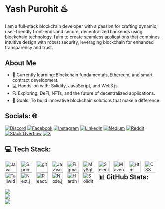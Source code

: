 # Yash Purohit ♨️   
I am a full-stack blockchain developer with a passion for crafting dynamic, user-friendly front-ends and secure, decentralized backends using blockchain technology. I aim to create seamless applications that combines intuitive design with robust security, leveraging blockchain for enhanced transparency and trust.

## About Me
- 🌱 Currently learning: Blockchain fundamentals, Ethereum, and smart contract development.
- 💻 Hands-on with: Solidity, JavaScript, and Web3.js.
- 🔍 Exploring: DeFi, NFTs, and the future of decentralized applications.
- 🎯 Goals: To build innovative blockchain solutions that make a difference.

## Socials: 🌐
[![Discord](https://img.shields.io/badge/Discord-%237289DA.svg?logo=discord&logoColor=white)](https://discord.gg/768470343895089162) [![Facebook](https://img.shields.io/badge/Facebook-%231877F2.svg?logo=Facebook&logoColor=white)](https://facebook.com/yashgpurohit.98) [![Instagram](https://img.shields.io/badge/Instagram-%23E4405F.svg?logo=Instagram&logoColor=white)](https://instagram.com/yashpurohit.98) [![LinkedIn](https://img.shields.io/badge/LinkedIn-%230077B5.svg?logo=linkedin&logoColor=white)](https://linkedin.com/in/yashpurohit98) [![Medium](https://img.shields.io/badge/Medium-12100E?logo=medium&logoColor=white)](https://medium.com/@yashpurohit98) [![Reddit](https://img.shields.io/badge/Reddit-%23FF4500.svg?logo=Reddit&logoColor=white)](https://reddit.com/user/yashpurohit98) [![Stack Overflow](https://img.shields.io/badge/-Stackoverflow-FE7A16?logo=stack-overflow&logoColor=white)](https://stackoverflow.com/users/28076977) [![X](https://img.shields.io/badge/X-black.svg?logo=X&logoColor=white)](https://x.com/yashpurohit98) 

## 💻 Tech Stack:
<img align="left" alt="Java" width="37px" style="padding-right:10px;" src="https://cdn.jsdelivr.net/gh/devicons/devicon@latest/icons/java/java-original.svg"/>

<img align="left" alt="Spring" width="37px" style="padding-right:10px;" src="https://cdn.jsdelivr.net/gh/devicons/devicon@latest/icons/spring/spring-original-wordmark.svg" />

<img align="left" alt="git" width="37px" style="padding-right:10px;" src="https://cdn.jsdelivr.net/gh/devicons/devicon@latest/icons/git/git-original.svg"/>

<img align="left" alt="Javascript" width="37px" style="padding-right:10px;" src="https://cdn.jsdelivr.net/gh/devicons/devicon@latest/icons/javascript/javascript-original.svg" />

<img align="left" alt="Figma" width="37px" style="padding-right:10px;" src="https://cdn.jsdelivr.net/gh/devicons/devicon@latest/icons/figma/figma-original.svg" />

<img align="left" alt="MySql" width="37px" style="padding-right:10px;" src="https://cdn.jsdelivr.net/gh/devicons/devicon@latest/icons/mysql/mysql-original-wordmark.svg" />

<img align="left" alt="Selenium" width="37px" style="padding-right:10px;" src="https://cdn.jsdelivr.net/gh/devicons/devicon@latest/icons/selenium/selenium-original.svg" />

<img align="left" alt="Maven" width="37px" style="padding-right:10px;" src="https://cdn.jsdelivr.net/gh/devicons/devicon@latest/icons/mongodb/mongodb-original-wordmark.svg" />

<img align="left" alt="Html" width="37px" style="padding-right:10px;" src="https://cdn.jsdelivr.net/gh/devicons/devicon@latest/icons/html5/html5-original-wordmark.svg" />

<img align="left" alt="CSS" width="37px" style="padding-right:10px;" src="https://cdn.jsdelivr.net/gh/devicons/devicon@latest/icons/css3/css3-original-wordmark.svg" />

<img align="left" alt="Tailwid" width="37px" style="padding-right:10px;" src="https://cdn.jsdelivr.net/gh/devicons/devicon@latest/icons/tailwindcss/tailwindcss-original.svg" />

<img align="left" alt="Next.js" width="37px" style="padding-right:10px;" src="https://cdn.jsdelivr.net/gh/devicons/devicon@latest/icons/nextjs/nextjs-original.svg" />

<img align="left" alt="React.js" width="37px" style="padding-right:10px;" src="https://cdn.jsdelivr.net/gh/devicons/devicon@latest/icons/react/react-original-wordmark.svg" />

<img align="left" alt="Node.js" width="37px" style="padding-right:10px;" src="https://cdn.jsdelivr.net/gh/devicons/devicon@latest/icons/nodejs/nodejs-original-wordmark.svg" />

<img align="left" alt="Hardhat" width="37px" style="padding-right:10px;" src="https://cdn.jsdelivr.net/gh/devicons/devicon@latest/icons/hardhat/hardhat-original.svg" />

<img align="left" alt="Solidity" width="37px" style="padding-right:10px;" src="https://cdn.jsdelivr.net/gh/devicons/devicon@latest/icons/solidity/solidity-original.svg" />



#


## 📊 GitHub Stats:
![](https://github-readme-stats.vercel.app/api?username=yashpurohit98&theme=one_dark_pro&hide_border=true&include_all_commits=false&count_private=true)<br/>
![](https://github-readme-streak-stats.herokuapp.com/?user=yashpurohit98&theme=one_dark_pro&hide_border=true)<br/>
![](https://github-readme-stats.vercel.app/api/top-langs/?username=yashpurohit98&theme=one_dark_pro&hide_border=true&include_all_commits=false&count_private=true&layout=compact)
